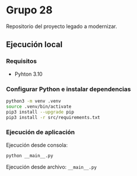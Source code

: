 # Grupo 28
Repositorio del proyecto legado a modernizar.

## Ejecución local

### Requisitos

- Pyhton 3.10

### Configurar Python e instalar dependencias
```bash
python3 -m venv .venv
source .venv/bin/activate
pip3 install --upgrade pip
pip3 install -r src/requirements.txt
```
### Ejecución de aplicación

Ejecución desde consola: 
```bash
python __main__.py
```
Ejecución desde archivo: `__main__.py`